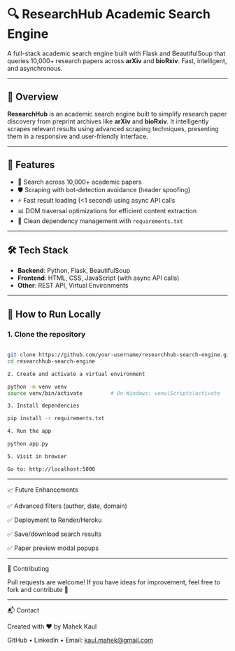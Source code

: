 # 🔍 ResearchHub Academic Search Engine

A full-stack academic search engine built with Flask and BeautifulSoup that queries 10,000+ research papers across **arXiv** and **bioRxiv**. Fast, intelligent, and asynchronous.

---

## 📌 Overview

**ResearchHub** is an academic search engine built to simplify research paper discovery from preprint archives like **arXiv** and **bioRxiv**. It intelligently scrapes relevant results using advanced scraping techniques, presenting them in a responsive and user-friendly interface.

---

## 🚀 Features

- 🔎 Search across 10,000+ academic papers  
- 🛡️ Scraping with bot-detection avoidance (header spoofing)  
- ⚡ Fast result loading (<1 second) using async API calls  
- 📊 DOM traversal optimizations for efficient content extraction  
- 🧰 Clean dependency management with `requirements.txt`

---

## 🛠️ Tech Stack

- **Backend**: Python, Flask, BeautifulSoup  
- **Frontend**: HTML, CSS, JavaScript (with async API calls)  
- **Other**: REST API, Virtual Environments

---

## 🔧 How to Run Locally

### 1. Clone the repository
```bash

git clone https://github.com/your-username/researchhub-search-engine.git
cd researchhub-search-engine

2. Create and activate a virtual environment

python -m venv venv
source venv/bin/activate         # On Windows: venv\Scripts\activate

3. Install dependencies

pip install -r requirements.txt

4. Run the app

python app.py

5. Visit in browser

Go to: http://localhost:5000

```
---

📈 Future Enhancements

✅ Advanced filters (author, date, domain)

✅ Deployment to Render/Heroku

✅ Save/download search results

✅ Paper preview modal popups


---

🤝 Contributing

Pull requests are welcome! If you have ideas for improvement, feel free to fork and contribute 🚀

---

📬 Contact

Created with ❤️ by Mahek Kaul

GitHub • LinkedIn • Email: kaul.mahek@gmail.com

